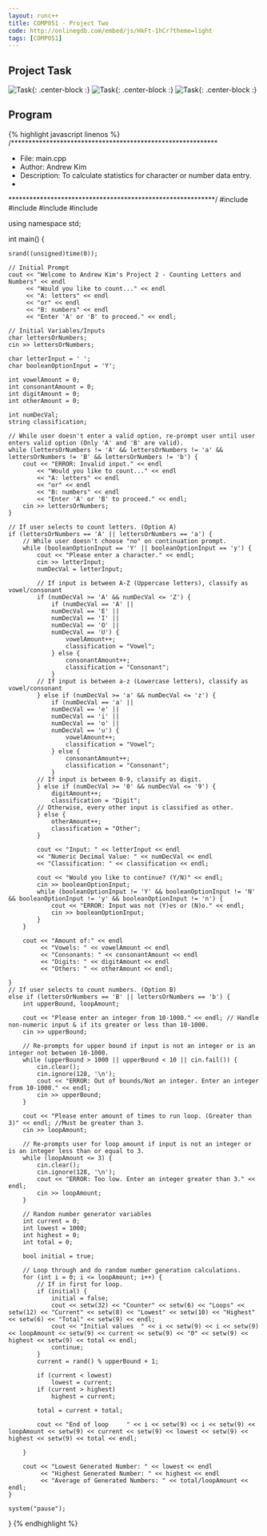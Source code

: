 ```yaml
---
layout: runc++
title: COMP051 - Project Two
code: http://onlinegdb.com/embed/js/HkFt-1hCr?theme=light
tags: [COMP051]
---
```


## Project Task

![Task](http://andrewjkim.me/college/COMP051/PROJECT_TWO/1.jpg){: .center-block :}
![Task](http://andrewjkim.me/college/COMP051/PROJECT_TWO/2.jpg){: .center-block :}
![Task](http://andrewjkim.me/college/COMP051/PROJECT_TWO/3.jpg){: .center-block :}

## Program

{% highlight javascript linenos %}
/***********************************************************
 * File: main.cpp
 * Author: Andrew Kim
 * Description: To calculate statistics for character or number data entry.
 *
 ***********************************************************/
#include <iostream>
#include <string>
#include <ctime>
#include <iomanip>

using namespace std;

int main() {

    srand((unsigned)time(0));

    // Initial Prompt
    cout << "Welcome to Andrew Kim's Project 2 - Counting Letters and Numbers" << endl
         << "Would you like to count..." << endl
         << "A: letters" << endl
         << "or" << endl
         << "B: numbers" << endl
         << "Enter 'A' or 'B' to proceed." << endl;

    // Initial Variables/Inputs
    char lettersOrNumbers;
    cin >> lettersOrNumbers;

    char letterInput = ' ';
    char booleanOptionInput = 'Y';

    int vowelAmount = 0;
    int consonantAmount = 0;
    int digitAmount = 0;
    int otherAmount = 0;

    int numDecVal;
    string classification;

    // While user doesn't enter a valid option, re-prompt user until user enters valid option (Only 'A' and 'B' are valid).
    while (lettersOrNumbers != 'A' && lettersOrNumbers != 'a' && lettersOrNumbers != 'B' && lettersOrNumbers != 'b') {
        cout << "ERROR: Invalid input." << endl
            << "Would you like to count..." << endl
            << "A: letters" << endl
            << "or" << endl
            << "B: numbers" << endl
            << "Enter 'A' or 'B' to proceed." << endl;
        cin >> lettersOrNumbers;
    }

    // If user selects to count letters. (Option A)
    if (lettersOrNumbers == 'A' || lettersOrNumbers == 'a') {
        // While user doesn't choose "no" on continuation prompt.
        while (booleanOptionInput == 'Y' || booleanOptionInput == 'y') {
            cout << "Please enter a character." << endl;
            cin >> letterInput;
            numDecVal = letterInput;

            // If input is between A-Z (Uppercase letters), classify as vowel/consonant
            if (numDecVal >= 'A' && numDecVal <= 'Z') {
                if (numDecVal == 'A' ||
                numDecVal == 'E' ||
                numDecVal == 'I' ||
                numDecVal == 'O' ||
                numDecVal == 'U') {
                    vowelAmount++;
                    classification = "Vowel";
                } else {
                    consonantAmount++;
                    classification = "Consonant";
                }
            // If input is between a-z (Lowercase letters), classify as vowel/consonant
            } else if (numDecVal >= 'a' && numDecVal <= 'z') {
                if (numDecVal == 'a' ||
                numDecVal == 'e' ||
                numDecVal == 'i' ||
                numDecVal == 'o' ||
                numDecVal == 'u') {
                    vowelAmount++;
                    classification = "Vowel";
                } else {
                    consonantAmount++;
                    classification = "Consonant";
                }
            // If input is between 0-9, classify as digit.
            } else if (numDecVal >= '0' && numDecVal <= '9') {
                digitAmount++;
                classification = "Digit";
            // Otherwise, every other input is classified as other.
            } else {
                otherAmount++;
                classification = "Other";
            }

            cout << "Input: " << letterInput << endl
            << "Numeric Decimal Value: " << numDecVal << endl
            << "Classification: " << classification << endl;

            cout << "Would you like to continue? (Y/N)" << endl;
            cin >> booleanOptionInput;
            while (booleanOptionInput != 'Y' && booleanOptionInput != 'N' && booleanOptionInput != 'y' && booleanOptionInput != 'n') {
                cout << "ERROR: Input was not (Y)es or (N)o." << endl;
                cin >> booleanOptionInput;
            }
        }

        cout << "Amount of:" << endl
             << "Vowels: " << vowelAmount << endl
             << "Consonants: " << consonantAmount << endl
             << "Digits: " << digitAmount << endl
             << "Others: " << otherAmount << endl;

    }
    // If user selects to count numbers. (Option B)
    else if (lettersOrNumbers == 'B' || lettersOrNumbers == 'b') {
        int upperBound, loopAmount;

        cout << "Please enter an integer from 10-1000." << endl; // Handle non-numeric input & if its greater or less than 10-1000.
        cin >> upperBound;

        // Re-prompts for upper bound if input is not an integer or is an integer not between 10-1000.
        while (upperBound > 1000 || upperBound < 10 || cin.fail()) {
            cin.clear();
            cin.ignore(128, '\n');
            cout << "ERROR: Out of bounds/Not an integer. Enter an integer from 10-1000." << endl;
            cin >> upperBound;
        }

        cout << "Please enter amount of times to run loop. (Greater than 3)" << endl; //Must be greater than 3.
        cin >> loopAmount;

        // Re-prompts user for loop amount if input is not an integer or is an integer less than or equal to 3.
        while (loopAmount <= 3) {
            cin.clear();
            cin.ignore(128, '\n');
            cout << "ERROR: Too low. Enter an integer greater than 3." << endl;
            cin >> loopAmount;
        }

        // Random number generator variables
        int current = 0;
        int lowest = 1000;
        int highest = 0;
        int total = 0;

        bool initial = true;

        // Loop through and do random number generation calculations.
        for (int i = 0; i <= loopAmount; i++) {
            // If in first for loop.
            if (initial) {
                initial = false;
                cout << setw(32) << "Counter" << setw(6) << "Loops" << setw(12) << "Current" << setw(8) << "Lowest" << setw(10) << "Highest" << setw(6) << "Total" << setw(9) << endl;
                cout << "Initial values  " << i << setw(9) << i << setw(9) << loopAmount << setw(9) << current << setw(9) << "0" << setw(9) << highest << setw(9) << total << endl;
                continue;
            }
            current = rand() % upperBound + 1;

            if (current < lowest)
                lowest = current;
            if (current > highest)
                highest = current;

            total = current + total;

            cout << "End of loop     " << i << setw(9) << i << setw(9) << loopAmount << setw(9) << current << setw(9) << lowest << setw(9) << highest << setw(9) << total << endl;

        }

        cout << "Lowest Generated Number: " << lowest << endl
             << "Highest Generated Number: " << highest << endl
             << "Average of Generated Numbers: " << total/loopAmount << endl;
    }

    system("pause");

}
{% endhighlight %}
